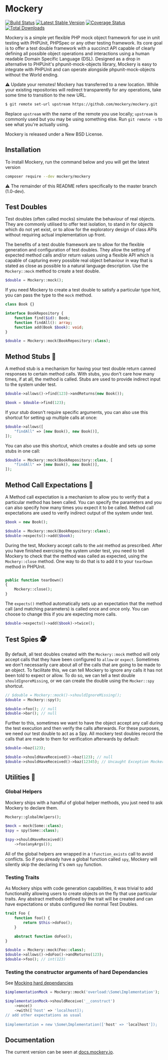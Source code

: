 Mockery
=======

[![Build Status](https://travis-ci.org/mockery/mockery.png?branch=master)](https://travis-ci.org/mockery/mockery)
[![Latest Stable Version](https://poser.pugx.org/mockery/mockery/v/stable.png)](https://packagist.org/packages/mockery/mockery)
[![Coverage Status](https://coveralls.io/repos/github/mockery/mockery/badge.svg)](https://coveralls.io/github/mockery/mockery)
[![Total Downloads](https://poser.pugx.org/mockery/mockery/downloads.png)](https://packagist.org/packages/mockery/mockery)

Mockery is a simple yet flexible PHP mock object framework for use in unit testing
with PHPUnit, PHPSpec or any other testing framework. Its core goal is to offer a
test double framework with a succinct API capable of clearly defining all possible
object operations and interactions using a human readable Domain Specific Language
(DSL). Designed as a drop in alternative to PHPUnit's phpunit-mock-objects library,
Mockery is easy to integrate with PHPUnit and can operate alongside
phpunit-mock-objects without the World ending.


⚠️️ Update your remotes! Mockery has transferred to a new location. While your
existing repositories will redirect transparently for any operations, take some
time to transition to the new URL.
```sh
$ git remote set-url upstream https://github.com/mockery/mockery.git
```
Replace `upstream` with the name of the remote you use locally; `upstream` is commonly
used but you may be using something else. Run `git remote -v` to see what you're actually
using.

Mockery is released under a New BSD License.

## Installation

To install Mockery, run the command below and you will get the latest
version

```sh
composer require --dev mockery/mockery
```

⚠️️ The remainder of this README refers specifically to the master branch (1.0-dev).

## Test Doubles 

Test doubles (often called mocks) simulate the behaviour of real objects. They are
commonly utilised to offer test isolation, to stand in for objects which do not
yet exist, or to allow for the exploratory design of class APIs without
requiring actual implementation up front.

The benefits of a test double framework are to allow for the flexible generation
and configuration of test doubles. They allow the setting of expected method calls
and/or return values using a flexible API which is capable of capturing every
possible real object behaviour in way that is stated as close as possible to a
natural language description. Use the `Mockery::mock` method to create a test
double.

``` php
$double = Mockery::mock();
```

If you need Mockery to create a test double to satisfy a particular type hint,
you can pass the type to the `mock` method.

``` php
class Book {}

interface BookRepository {
    function find($id): Book;
    function findAll(): array;
    function add(Book $book): void;
}

$double = Mockery::mock(BookRepository::class);
``` 

## Method Stubs 🎫

A method stub is a mechanism for having your test double return canned responses
to certain method calls. With stubs, you don't care how many times, if at all,
the method is called. Stubs are used to provide indirect input to the system
under test.

``` php
$double->allows()->find(123)->andReturns(new Book());

$book = $double->find(123);
```

If your stub doesn't require specific arguments, you can also use this shortcut
for setting up multiple calls at once:

``` php
$double->allows([
    "findAll" => [new Book(), new Book()], 
]);
```

You can also use this shortcut, which creates a double and sets up some stubs in
one call:

``` php
$double = Mockery::mock(BookRepository::class, [
    "findAll" => [new Book(), new Book()], 
]);
```

## Method Call Expectations 📲

A Method call expectation is a mechanism to allow you to verify that a
particular method has been called. You can specify the parameters and you can
also specify how many times you expect it to be called. Method call expectations
are used to verify indirect output of the system under test.

``` php
$book = new Book();

$double = Mockery::mock(BookRepository::class);
$double->expects()->add($book);
```

During the test, Mockery accept calls to the `add` method as prescribed.
After you have finished exercising the system under test, you need to
tell Mockery to check that the method was called as expected, using the 
`Mockery::close` method. One way to do that is to add it to your `tearDown`
method in PHPUnit.

``` php

public function tearDown()
{
    Mockery::close();
}
```

The `expects()` method automatically sets up an expectation that the method call
(and matching parameters) is called once and once only. You can choose to change
this if you are expecting more calls.

``` php
$double->expects()->add($book)->twice();
```

## Test Spies 🕵️

By default, all test doubles created with the `Mockery::mock` method will only
accept calls that they have been configured to `allow` or `expect`. Sometimes we
don't necessarily care about all of the calls that are going to be made to an
object. To facilitate this, we can tell Mockery to ignore any calls it has not been
told to expect or allow. To do so, we can tell a test double
`shouldIgnoreMissing`, or we can create the double using the `Mocker::spy`
shortcut.

``` php
// $double = Mockery::mock()->shouldIgnoreMissing();
$double = Mockery::spy(); 

$double->foo(); // null
$double->bar(); // null
```

Further to this, sometimes we want to have the object accept any call during the test execution
and then verify the calls afterwards. For these purposes, we need our test
double to act as a Spy. All mockery test doubles record the calls that are made
to them for verification afterwards by default:

``` php
$double->baz(123);

$double->shouldHaveReceived()->baz(123); // null
$double->shouldHaveReceived()->baz(12345); // Uncaught Exception Mockery\Exception\InvalidCountException...
```

## Utilities 🔌

### Global Helpers

Mockery ships with a handful of global helper methods, you just need to ask
Mockery to declare them.

``` php
Mockery::globalHelpers();

$mock = mock(Some::class);
$spy = spy(Some::class);

$spy->shouldHaveReceived()
    ->foo(anyArgs());
```

All of the global helpers are wrapped in a `!function_exists` call to avoid
conflicts. So if you already have a global function called `spy`, Mockery will
silently skip the declaring it's own `spy` function.

### Testing Traits

As Mockery ships with code generation capabilities, it was trivial to add
functionality allowing users to create objects on the fly that use particular
traits. Any abstract methods defined by the trait will be created and can have
expectations or stubs configured like normal Test Doubles.

``` php
trait Foo {
    function foo() {
        return $this->doFoo();
    }

    abstract function doFoo();
}

$double = Mockery::mock(Foo::class);
$double->allows()->doFoo()->andReturns(123);
$double->foo(); // int(123)
```

### Testing the constructor arguments of hard Dependancies

See [Mocking hard dependancies](http://docs.mockery.io/en/latest/cookbook/mocking_hard_dependencies.html)

``` php
$implementationMock = Mockery::mock('overload:\Some\Implementation');

$implementationMock->shouldReceive('__construct')
    ->once()
    ->with(['host' => 'localhost]);
// add other expectations as usual
    
$implementation = new \Some\Implementation(['host' => 'localhost']);
```


## Documentation

The current version can be seen at [docs.mockery.io](http://docs.mockery.io).
